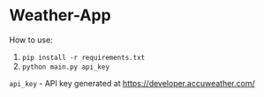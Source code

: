 # Weather-App
How to use:
1. `pip install -r requirements.txt`
2. `python main.py api_key`

`api_key` - API key generated at https://developer.accuweather.com/
